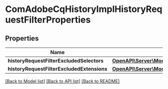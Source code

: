# ComAdobeCqHistoryImplHistoryRequestFilterProperties

## Properties
Name | Type | Description | Notes
------------ | ------------- | ------------- | -------------
**historyRequestFilterExcludedSelectors** | [**OpenAPI\Server\Model\ConfigNodePropertyArray**](ConfigNodePropertyArray.md) |  | [optional] 
**historyRequestFilterExcludedExtensions** | [**OpenAPI\Server\Model\ConfigNodePropertyArray**](ConfigNodePropertyArray.md) |  | [optional] 

[[Back to Model list]](../README.md#documentation-for-models) [[Back to API list]](../README.md#documentation-for-api-endpoints) [[Back to README]](../README.md)


